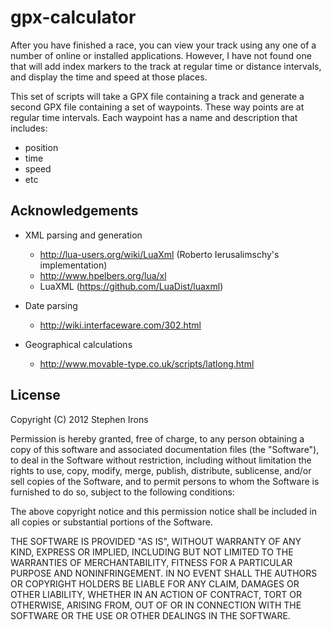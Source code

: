 gpx-calculator
==============

After you have finished a race, you can view your track using
any one of a number of online or installed applications. However,
I have not found one that will add index markers to the track
at regular time or distance intervals, and display the time
and speed at those places.

This set of scripts will take a GPX file containing a track
and generate a second GPX file containing a set of waypoints.
These way points are at regular time intervals. Each waypoint
has a name and description that includes:

* position
* time
* speed
* etc


Acknowledgements
----------------

* XML parsing and generation
  * http://lua-users.org/wiki/LuaXml (Roberto Ierusalimschy's 
    implementation)
  * http://www.hpelbers.org/lua/xl
  * LuaXML (https://github.com/LuaDist/luaxml)

* Date parsing
  * http://wiki.interfaceware.com/302.html
  
* Geographical calculations
  * http://www.movable-type.co.uk/scripts/latlong.html


License
-------

Copyright (C) 2012 Stephen Irons

Permission is hereby granted, free of charge, to any person obtaining a copy of this software and associated documentation files (the "Software"), to deal in the Software without restriction, including without limitation the rights to use, copy, modify, merge, publish, distribute, sublicense, and/or sell copies of the Software, and to permit persons to whom the Software is furnished to do so, subject to the following conditions:

The above copyright notice and this permission notice shall be included in all copies or substantial portions of the Software.

THE SOFTWARE IS PROVIDED "AS IS", WITHOUT WARRANTY OF ANY KIND, EXPRESS OR IMPLIED, INCLUDING BUT NOT LIMITED TO THE WARRANTIES OF MERCHANTABILITY, FITNESS FOR A PARTICULAR PURPOSE AND NONINFRINGEMENT. IN NO EVENT SHALL THE AUTHORS OR COPYRIGHT HOLDERS BE LIABLE FOR ANY CLAIM, DAMAGES OR OTHER LIABILITY, WHETHER IN AN ACTION OF CONTRACT, TORT OR OTHERWISE, ARISING FROM, OUT OF OR IN CONNECTION WITH THE SOFTWARE OR THE USE OR OTHER DEALINGS IN THE SOFTWARE.


